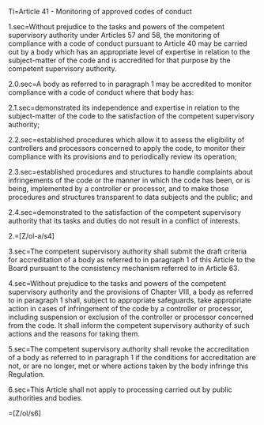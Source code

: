 Ti=Article 41 - Monitoring of approved codes of conduct

1.sec=Without prejudice to the tasks and powers of the competent supervisory authority under Articles 57 and 58, the monitoring of compliance with a code of conduct pursuant to Article 40 may be carried out by a body which has an appropriate level of expertise in relation to the subject-matter of the code and is accredited for that purpose by the competent supervisory authority.

2.0.sec=A body as referred to in paragraph 1 may be accredited to monitor compliance with a code of conduct where that body has:

2.1.sec=demonstrated its independence and expertise in relation to the subject-matter of the code to the satisfaction of the competent supervisory authority;

2.2.sec=established procedures which allow it to assess the eligibility of controllers and processors concerned to apply the code, to monitor their compliance with its provisions and to periodically review its operation;

2.3.sec=established procedures and structures to handle complaints about infringements of the code or the manner in which the code has been, or is being, implemented by a controller or processor, and to make those procedures and structures transparent to data subjects and the public; and

2.4.sec=demonstrated to the satisfaction of the competent supervisory authority that its tasks and duties do not result in a conflict of interests.

2.=[Z/ol-a/s4]

3.sec=The competent supervisory authority shall submit the draft criteria for accreditation of a body as referred to in paragraph 1 of this Article to the Board pursuant to the consistency mechanism referred to in Article 63.

4.sec=Without prejudice to the tasks and powers of the competent supervisory authority and the provisions of Chapter VIII, a body as referred to in paragraph 1 shall, subject to appropriate safeguards, take appropriate action in cases of infringement of the code by a controller or processor, including suspension or exclusion of the controller or processor concerned from the code. It shall inform the competent supervisory authority of such actions and the reasons for taking them.

5.sec=The competent supervisory authority shall revoke the accreditation of a body as referred to in paragraph 1 if the conditions for accreditation are not, or are no longer, met or where actions taken by the body infringe this Regulation.

6.sec=This Article shall not apply to processing carried out by public authorities and bodies.

=[Z/ol/s6]
